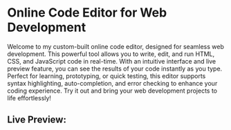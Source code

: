 # Online Code Editor for Web Development

Welcome to my custom-built online code editor, designed for seamless web development. This powerful tool allows you to write, edit, and run HTML, CSS, and JavaScript code in real-time. With an intuitive interface and live preview feature, you can see the results of your code instantly as you type. Perfect for learning, prototyping, or quick testing, this editor supports syntax highlighting, auto-completion, and error checking to enhance your coding experience. Try it out and bring your web development projects to life effortlessly!

## Live Preview:

